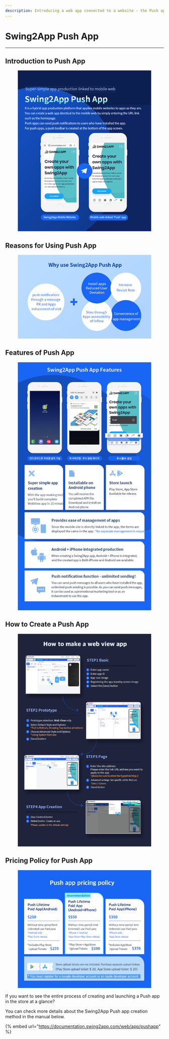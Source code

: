```yaml
---
description: Introducing a web app connected to a website - the Push app.
---
```


# Swing2App Push App

***



## Introduction to Push App&#x20;

<figure><img src="../../.gitbook/assets/푸시앱소개1_EN.png" alt=""><figcaption></figcaption></figure>

## Reasons for Using Push App

<div align="left">

<figure><img src="../../.gitbook/assets/푸시앱소개2_EN.png" alt=""><figcaption></figcaption></figure>

</div>

## Features of Push App&#x20;

<div align="left">

<figure><img src="../../.gitbook/assets/푸시앱소개3_EN.png" alt=""><figcaption></figcaption></figure>

</div>



## How to Create a Push App&#x20;

<figure><img src="../../.gitbook/assets/소개4_EN (1).png" alt=""><figcaption></figcaption></figure>



## Pricing Policy for Push App

<figure><img src="../../.gitbook/assets/푸시앱소개5_EN.png" alt=""><figcaption></figcaption></figure>

If you want to see the entire process of creating and launching a Push app in the store at a glance?&#x20;

You can check more details about the Swing2App Push app creation method in the manual below.

{% embed url="https://documentation.swing2app.com/web/app/pushapp" %}



